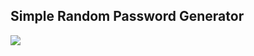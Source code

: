 ## Simple Random Password Generator

![](https://media.giphy.com/media/cMHDd04FKXRaRLL1W1/giphy.gif)
